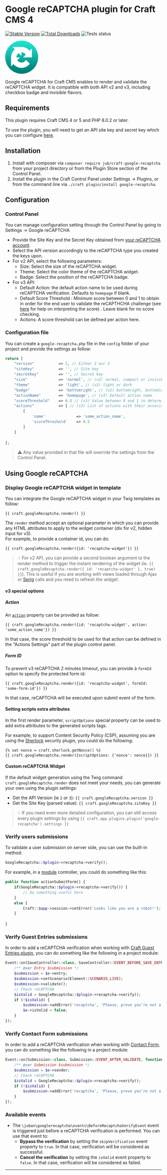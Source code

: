 # Google reCAPTCHA plugin for Craft CMS 4

[![Stable Version](https://img.shields.io/packagist/v/jub/craft-google-recaptcha?label=stable)]((https://packagist.org/packages/jub/craft-google-recaptcha))
[![Total Downloads](https://img.shields.io/packagist/dt/jub/craft-google-recaptcha)](https://packagist.org/packages/jub/craft-google-recaptcha)
![Tests status](https://github.com/juban/craft-google-recaptcha/actions/workflows/ci.yml/badge.svg?branch=master)

![](logo.png)

Google reCAPTCHA for Craft CMS enables to render and validate the reCAPTCHA widget. It is compatible with both API v2
and v3, including checkbox badge and invisible flavors.

## Requirements

This plugin requires Craft CMS 4 or 5 and PHP 8.0.2 or later.

To use the plugin, you will need to get an API site key and secret key which you can
configure [here](https://www.google.com/recaptcha/admin).

## Installation

1. Install with composer via `composer require jub/craft-google-recaptcha` from your project directory or from the
   Plugin Store section of the Control Panel.
2. Install the plugin in the Craft Control Panel under Settings → Plugins, or from the command line via
   `./craft plugin/install google-recaptcha`.

## Configuration

### Control Panel

You can manage configuration setting through the Control Panel by going to Settings → Google reCAPTCHA

* Provide the Site Key and the Secret Key obtained
  from [your reCAPTCHA account](https://www.google.com/recaptcha/admin).
* Select the API version accordingly to the reCAPTCHA type you created the keys upon.
* For v2 API, select the following parameters:
    * Size: Select the size of the reCAPTCHA widget.
    * Theme: Select the color theme of the reCAPTCHA widget.
    * Badge: Select the position of the reCAPTCHA badge.
* For v3 API:
    * Default Action: the default action name to be used during reCAPTCHA verification. Defaults to `homepage` if blank.
    * Default Score Threshold : Minimum score between 0 and 1 to obtain in order for the end user to validate the
      reCAPTHCHA challenge (see [here](https://developers.google.com/recaptcha/docs/v3#interpreting_the_score) for help
      on interpreting the score)
      . Leave blank for no score checking.
    * Actions: A score threshold can be defined per action here.

### Configuration file

You can create a `google-recaptcha.php` file in the `config` folder of your project and provide the settings as follow:

```php
return [
    "version"   		=> 2, // Either 2 our 3
    "siteKey"   		=> '', // Site key
    "secretKey" 		=> '', // Secret key
    "size"      		=> 'normal', // (v2) normal, compact or invisible
    "theme"     		=> 'light', // (v2) light or dark
    "badge"     		=> 'bottomright', // (v2) bottomright, bottomleft or inline
    "actionName"        => 'homepage', // (v3) Default action name
    "scoreThreshold"	=> 0.5 // (v3) Value between 0 and 1 to determine the minimum score to validate
    "actions"			=> [ // (v3) List of actions with their associated score threshold value (see the template part below to know how to specify the action parameter in the render method)
    	[
    		'name' 				=> 'some_action_name',
    		'scoreThreshold' 	=> 0.5
    	]
    ]
    
];
```

> ⚠️ Any value provided in that file will override the settings from the Control Panel.

## Using Google reCAPTCHA

### Display Google reCAPTCHA widget in template

You can integrate the Google reCAPTCHA widget in your Twig templates as follow:

```twig
{{ craft.googleRecaptcha.render() }}
```

The `render` method accept an optional parameter in which you can provide any HTML attributes to apply to the widget
container (div for v2, hidden input for v3).  
For example, to provide a container id, you can do:

```twig
{{ craft.googleRecaptcha.render({id: 'recaptcha-widget'}) }}
```

> 💡 For v2 API, you can provide a second boolean argument to the render method to trigger the instant rendering of the
> widget (ie. `{{ craft.googleRecaptcha.render({ id: 'recaptcha-widget' }, true) }}`).
> This is useful if you are working with views loaded through Ajax or [Sprig](https://plugins.craftcms.com/sprig) calls
> and you need to refresh the widget.

#### v3 special options

##### Action

An [`action`](https://developers.google.com/recaptcha/docs/v3?hl=fr#actions) property can be provided as follow:

```twig
{{ craft.googleRecaptcha.render({id: 'recaptcha-widget', action: 'some_action_name'}) }}
```

In that case, the score threshold to be used for that action can be defined in the "Actions Settings" part of the plugin
control panel.

##### Form ID

To prevent v3 reCAPTCHA 2 minutes timeout, you can provide à `formId` option to specify the protected form id:

```twig
{{ craft.googleRecaptcha.render({id: 'recaptcha-widget', formId: 'some-form-id'}) }}
```

In that case, reCAPTCHA will be executed upon submit event of the form.

#### Setting scripts extra attributes

In the first render parameter, `scriptOptions` special property can be used to add extra attributes to the generated
scripts tags.

For example, to support Content Security Policy (CSP), assuming you are using
the [Sherlock](https://plugins.craftcms.com/sherlock) security plugin, you could do the following:

```twig
{% set nonce = craft.sherlock.getNonce() %}
{{ craft.googleRecaptcha.render({scriptOptions: {'nonce': nonce}}) }}
```

#### Custom reCAPTCHA Widget

If the default widget generation using the Twig command `craft.googleRecaptcha.render` does not meet your needs, you
can generate your own using the plugin settings:

* Get the API Version (ie `2` or `3`): `{{ craft.googleRecaptcha.version }}`
* Get the Site Key (parsed value): `{{ craft.googleRecaptcha.siteKey }}`

> 💡 If you need even more detailed configuration, you can still access every plugin settings by using
`{{ craft.app.plugins.plugin('google-recaptcha').settings }}`

### Verify users submissions

To validate a user submission on server side, you can use the built-in method:

```php
GoogleRecaptcha::$plugin->recaptcha->verify();
```

For example, in a [module](https://craftcms.com/docs/5.x/extend/module-guide.html) controller, you could do something
like this:

```php
public function actionSubmitForm() {
	if(GoogleRecaptcha::$plugin->recaptcha->verify()) {
		// Do something useful here
	}
	else {
		Craft::$app->session->setError('Looks like you are a robot!');
	}

}
```

### Verify Guest Entries submissions

In order to add a reCAPTCHA verification when working
with [Craft Guest Entries plugin](https://plugins.craftcms.com/guest-entries), you can do something like the following
in a project module:

```php
Event::on(SaveController::class, SaveController::EVENT_BEFORE_SAVE_ENTRY, function (SaveEvent $e) {
    /** @var Entry $submission */
    $submission = $e->entry;
    $submission->setScenario(Element::SCENARIO_LIVE);
    $submission->validate();
    // Check reCAPTCHA
    $isValid = GoogleRecaptcha::$plugin->recaptcha->verify();
    if (!$isValid) {
        $submission->addError('recaptcha', 'Please, prove you’re not a robot.');
        $e->isValid = false;
    }
});
```

### Verify Contact Form submissions

In order to add a reCAPTCHA verification when working with [Contact Form](https://plugins.craftcms.com/contact-form),
you can do something like the following in a project module:

```php
Event::on(Submission::class, Submission::EVENT_AFTER_VALIDATE, function(Event $e) {
    /** @var Submission $submission */
    $submission = $e->sender;
    // Check reCAPTCHA
    $isValid = GoogleRecaptcha::$plugin->recaptcha->verify();
    if (!$isValid) {
        $submission->addError('recaptcha', 'Please, prove you’re not a robot.');
    }
});

```

### Available events

* The `\juban\googlerecaptcha\events\BeforeRecaptchaVerifyEvent` event is triggered just before a reCAPTCHA verification
  is performed. You can use that event to:
    * **Bypass the verification** by setting the `skipVerification` event property to `true`. In that case, verification
      will be considered as successful.
    * **Cancel the verification** by setting the `isValid` event property to `false`. In that case, verification will be
      considered as failed.

---
